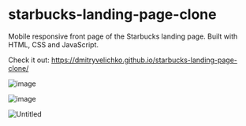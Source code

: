 # starbucks-landing-page-clone

Mobile responsive front page of the Starbucks landing page. Built with HTML, CSS and JavaScript.

Check it out: https://dmitryvelichko.github.io/starbucks-landing-page-clone/

![image](https://user-images.githubusercontent.com/42185328/116654061-11dd4d00-a991-11eb-9155-b20d82c3062f.png)

![image](https://user-images.githubusercontent.com/42185328/116654084-1f92d280-a991-11eb-8780-1fbe6e541843.png)

![Untitled](https://user-images.githubusercontent.com/42185328/116654293-844e2d00-a991-11eb-8d94-4edf030b7524.png)

